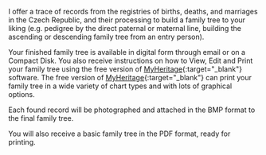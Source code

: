 I offer a trace of records from the registries of births, deaths, and marriages in the Czech Republic, and their processing to build a family tree to your liking (e.g. pedigree by the direct paternal or maternal line, building the ascending or descending family tree from an entry person).

Your finished family tree is available in digital form through email or on a Compact Disk. You also receive instructions on how to View, Edit and Print your family tree using the free version of [MyHeritage](https://www.myheritage.com/family-tree-builder){:target="_blank"} software. The free version of [MyHeritage](https://www.myheritage.com/family-tree-builder){:target="_blank"} can print your family tree in a wide variety of chart types and with lots of graphical options.

Each found record will be photographed and attached in the BMP format to the final family tree.

You will also receive a basic family tree in the PDF format, ready for printing.
